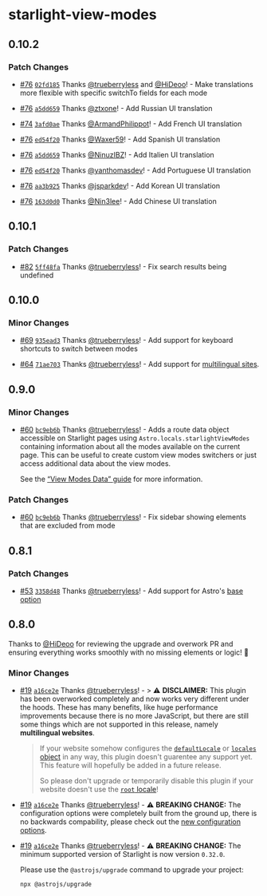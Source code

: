 # starlight-view-modes

## 0.10.2

### Patch Changes

- [#76](https://github.com/trueberryless-org/starlight-view-modes/pull/76) [`02fd185`](https://github.com/trueberryless-org/starlight-view-modes/commit/02fd18535bba2c3b1021ff9579ff42e08cd589ab) Thanks [@trueberryless](https://github.com/trueberryless) and [@HiDeoo](https://github.com/HiDeoo)! - Make translations more flexible with specific switchTo fields for each mode

- [#76](https://github.com/trueberryless-org/starlight-view-modes/pull/76) [`a5dd659`](https://github.com/trueberryless-org/starlight-view-modes/commit/a5dd659832e9dd0e2b53c167729aac969eeace01) Thanks [@ztxone](https://github.com/ztxone)! - Add Russian UI translation

- [#74](https://github.com/trueberryless-org/starlight-view-modes/pull/74) [`3afd0ae`](https://github.com/trueberryless-org/starlight-view-modes/commit/3afd0ae4d12c33f64a478fd72fbc7af4c8601d62) Thanks [@ArmandPhilippot](https://github.com/ArmandPhilippot)! - Add French UI translation

- [#76](https://github.com/trueberryless-org/starlight-view-modes/pull/76) [`ed54f20`](https://github.com/trueberryless-org/starlight-view-modes/commit/ed54f20df8dd17e7f1bb8cea430da3727522ee1f) Thanks [@Waxer59](https://github.com/Waxer59)! - Add Spanish UI translation

- [#76](https://github.com/trueberryless-org/starlight-view-modes/pull/76) [`a5dd659`](https://github.com/trueberryless-org/starlight-view-modes/commit/a5dd659832e9dd0e2b53c167729aac969eeace01) Thanks [@NinuzIBZ](https://github.com/NinuzIBZ)! - Add Italien UI translation

- [#76](https://github.com/trueberryless-org/starlight-view-modes/pull/76) [`ed54f20`](https://github.com/trueberryless-org/starlight-view-modes/commit/ed54f20df8dd17e7f1bb8cea430da3727522ee1f) Thanks [@yanthomasdev](https://github.com/yanthomasdev)! - Add Portuguese UI translation

- [#76](https://github.com/trueberryless-org/starlight-view-modes/pull/76) [`aa3b925`](https://github.com/trueberryless-org/starlight-view-modes/commit/aa3b9252d941fe48d02636f73eb1390795203f86) Thanks [@jsparkdev](https://github.com/jsparkdev)! - Add Korean UI translation

- [#76](https://github.com/trueberryless-org/starlight-view-modes/pull/76) [`163d0d0`](https://github.com/trueberryless-org/starlight-view-modes/commit/163d0d0009ae28700bfd7c4410ad7a0abd9795d8) Thanks [@Nin3lee](https://github.com/Nin3lee)! - Add Chinese UI translation

## 0.10.1

### Patch Changes

- [#82](https://github.com/trueberryless-org/starlight-view-modes/pull/82) [`5ff48fa`](https://github.com/trueberryless-org/starlight-view-modes/commit/5ff48fac8c6ac5ef4c717b2c8ee1d77bf6179f52) Thanks [@trueberryless](https://github.com/trueberryless)! - Fix search results being undefined

## 0.10.0

### Minor Changes

- [#69](https://github.com/trueberryless-org/starlight-view-modes/pull/69) [`935ead3`](https://github.com/trueberryless-org/starlight-view-modes/commit/935ead36c5b5212bdc1bcbb058d1d2fbdbed4bf0) Thanks [@trueberryless](https://github.com/trueberryless)! - Add support for keyboard shortcuts to switch between modes

- [#64](https://github.com/trueberryless-org/starlight-view-modes/pull/64) [`71ae703`](https://github.com/trueberryless-org/starlight-view-modes/commit/71ae703f88d9e1a65e02822e67f68ce9b34e157a) Thanks [@trueberryless](https://github.com/trueberryless)! - Add support for [multilingual sites](https://starlight.astro.build/guides/i18n/).

## 0.9.0

### Minor Changes

- [#60](https://github.com/trueberryless-org/starlight-view-modes/pull/60) [`bc9eb6b`](https://github.com/trueberryless-org/starlight-view-modes/commit/bc9eb6b31f7f2b22ac52bdc95d28aa448df5141d) Thanks [@trueberryless](https://github.com/trueberryless)! - Adds a route data object accessible on Starlight pages using `Astro.locals.starlightViewModes` containing information about all the modes available on the current page. This can be useful to create custom view modes switchers or just access additional data about the view modes.

  See the [“View Modes Data” guide](https://starlight-view-modes.netlify.app/view-modes-data/) for more information.

### Patch Changes

- [#60](https://github.com/trueberryless-org/starlight-view-modes/pull/60) [`bc9eb6b`](https://github.com/trueberryless-org/starlight-view-modes/commit/bc9eb6b31f7f2b22ac52bdc95d28aa448df5141d) Thanks [@trueberryless](https://github.com/trueberryless)! - Fix sidebar showing elements that are excluded from mode

## 0.8.1

### Patch Changes

- [#53](https://github.com/trueberryless-org/starlight-view-modes/pull/53) [`3358d48`](https://github.com/trueberryless-org/starlight-view-modes/commit/3358d480efa95c4d5c9c91d33abd7e6a2f3c3292) Thanks [@trueberryless](https://github.com/trueberryless)! - Add support for Astro's [base option](https://docs.astro.build/en/reference/configuration-reference/#base)

## 0.8.0

Thanks to [@HiDeoo](https://github.com/HiDeoo) for reviewing the upgrade and overwork PR and ensuring everything works smoothly with no missing elements or logic! 🚀

### Minor Changes

- [#19](https://github.com/trueberryless-org/starlight-view-modes/pull/19) [`a16ce2e`](https://github.com/trueberryless-org/starlight-view-modes/commit/a16ce2ecafcdb557402b7390ae2531a84de03554) Thanks [@trueberryless](https://github.com/trueberryless)! - > ⚠️ **DISCLAIMER:** This plugin has been overworked completely and now works very different under the hoods. These has many benefits, like huge performance improvements because there is no more JavaScript, but there are still some things which are not supported in this release, namely **multilingual websites**.

  > If your website somehow configures the [`defaultLocale`](https://starlight.astro.build/reference/configuration/#defaultlocale) or [`locales` object](https://starlight.astro.build/reference/configuration/#locales) in any way, this plugin doesn't guarentee any support yet. This feature will hopefully be added in a future release.
  >
  > So please don't upgrade or temporarily disable this plugin if your website doesn't use the [`root` locale](https://starlight.astro.build/reference/configuration/#root-locale)!

- [#19](https://github.com/trueberryless-org/starlight-view-modes/pull/19) [`a16ce2e`](https://github.com/trueberryless-org/starlight-view-modes/commit/a16ce2ecafcdb557402b7390ae2531a84de03554) Thanks [@trueberryless](https://github.com/trueberryless)! - ⚠️ **BREAKING CHANGE:** The configuration options were completely built from the ground up, there is no backwards compability, please check out the [new configuration options](https://starlight-view-modes.trueberryless.org/configuration/).

- [#19](https://github.com/trueberryless-org/starlight-view-modes/pull/19) [`a16ce2e`](https://github.com/trueberryless-org/starlight-view-modes/commit/a16ce2ecafcdb557402b7390ae2531a84de03554) Thanks [@trueberryless](https://github.com/trueberryless)! - ⚠️ **BREAKING CHANGE:** The minimum supported version of Starlight is now version `0.32.0`.

  Please use the `@astrojs/upgrade` command to upgrade your project:

  ```sh
  npx @astrojs/upgrade
  ```

